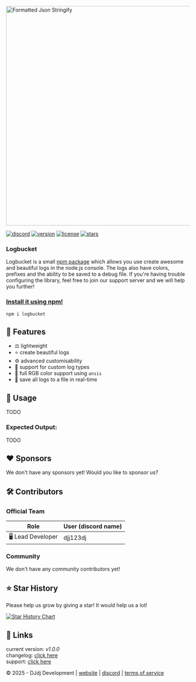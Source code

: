 <picture>
   <source media="(prefers-color-scheme: dark)" srcset="https://apis.dj-dj.be/cdn/logbucket/logo.png">
   <source media="(prefers-color-scheme: light)" srcset="https://apis.dj-dj.be/cdn/logbucket/logo.png">
   <img src="https://apis.dj-dj.be/cdn/logbucket/logo.png" alt="Formatted Json Stringify" width="600px">
</picture>

[![discord](https://img.shields.io/badge/discord-join%20our%20server-5865F2.svg?style=flat-square&logo=discord)](https://discord.com/invite/26vT9wt3n3)  [![version](https://img.shields.io/badge/version-1.0.0-brightgreen.svg?style=flat-square)](https://github.com/DJj123dj/logbucket/releases/tag/v1.0.0)  [![license](https://img.shields.io/badge/license-MIT-important.svg?style=flat-square)](https://github.com/DJj123dj/logbucket/blob/main/LICENSE) [![stars](https://img.shields.io/github/stars/DJj123dj/logbucket?color=yellow&label=stars&logo=github&style=flat-square)](https://www.github.com/DJj123dj/logbucket)

### Logbucket
Logbucket is a small [npm package](https://www.npmjs.com/package/logbucket) which allows you use create awesome and beautiful logs in the node.js console. The logs also have colors, prefixes and the ability to be saved to a debug file. If you're having trouble configuring the library, feel free to join our support server and we will help you further! 

### [Install it using npm!](https://www.npmjs.com/package/logbucket)
```
npm i logbucket
```

## 📌 Features
- ⚖️ lightweight
- ⭐️ create beautiful logs
- ⚙️ advanced customisability
- 📄 support for custom log types
- 🎨 full RGB color support using `ansis`
- 📝 save all logs to a file in real-time

## 📸 Usage
TODO

### Expected Output:
TODO

## ❤️ Sponsors
We don't have any sponsors yet! Would you like to sponsor us?

## 🛠️ Contributors
### Official Team
|Role               |User (discord name)|
|-------------------|-------------------|
|🖥️ Lead Developer   |djj123dj           |

### Community
We don't have any community contributors yet!

## ⭐️ Star History
Please help us grow by giving a star! It would help us a lot!

<a href="https://star-history.com/#DJj123dj/logbucket&Date">
 <picture>
   <source media="(prefers-color-scheme: dark)" srcset="https://api.star-history.com/svg?repos=DJj123dj/logbucket&type=Date&theme=dark" />
   <source media="(prefers-color-scheme: light)" srcset="https://api.star-history.com/svg?repos=DJj123dj/logbucket&type=Date" />
   <img alt="Star History Chart" src="https://api.star-history.com/svg?repos=DJj123dj/logbucket&type=Date" />
 </picture>
</a>

## 📎 Links
current version: _v1.0.0_
</br>changelog: [click here](https://www.github.com/DJj123dj/logbucket/releases)
</br>support: [click here](https://discord.dj-dj.be/)

© 2025 - DJdj Development | [website](https://www.dj-dj.be) | [discord](https://discord.dj-dj.be) | [terms of service](https://www.dj-dj.be/terms)